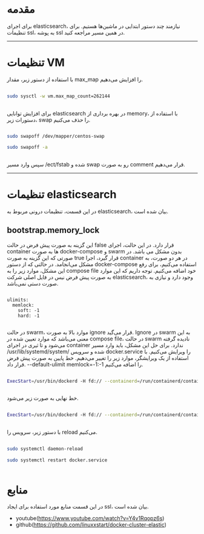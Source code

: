 <div dir=”rtl”>

# مقدمه
  
برای اجرای elasticsearch، نیازمند چند دستور ابتدایی در ماشین‌ها هستیم. برای تنظیمات ssl، به پوشه ssl در همین مسیر مراجعه کنید. 

--------------------------------------------------------

# تنظیمات VM

با استفاده از دستور زیر، مقدار max_map را افزایش می‌دهیم.

```bash
  
sudo sysctl -w vm.max_map_count=262144
  
```

برای افزایش توانایی elasticsearch در بهره برداری از memory، با استفاده از دستورات زیر، swap را حذف می‌کنیم.

```bash
  
sudo swapoff /dev/mapper/centos-swap 

sudo swapoff -a
  
```
سپس وارد مسیر /ect/fstab شده و swap رو به صورت comment قرار می‌دهیم.
  
  
--------------------------------------------------------
# تنظیمات elasticsearch
در این قسمت، تنظیمات درونی مربوط به elasticsearch، بیان شده است.
## bootstrap.memory_lock

این گزینه به صورت پیش فرض در حالت false قرار دارد. در این حالت، اجرای container ها به صورت docker-compose و swarm بدون مشکل می باشد. در صورتی که این گزینه به صورت true قرار گیرد، اجرا container در هر دو صورت، به مشکل می‌انجامد. در حالتی که از دستور docker-compose استفاده می‌کنیم، برای رفع این مشکل، موارد زیر را به compose file خود اضافه می‌کنیم. توجه داریم که این موارد به صورت پیش فرض نیس در فایل اصلی شرکت elasticsearch، وجود دارد و نیازی به صورت دستی نمی‌باشد.

```docker
  
ulimits:
  memlock:
    soft: -1
    hard: -1
  
```

در حالت swarm، موارد بالا به صورت ignore  قرار می‌گید. Ignore در swarm به این معنی می‌باشد که موارد تعیین شده در compose file، در حالت swarm نادیده گرفته می‌شود و تا ثیری در اجرای container ندارد. برای حل این مشکل، باید وارد مسیر /usr/lib/systemd/system/ شده و سرویس docker.service را ویرایش می‌کنیم. با استفاده از یک ویرایشگر، موارد زیر را تغییر می‌دهیم. خط پایین به  صورت پیش فرض قرار داد. --default-ulimit memlock=-1:-1 را اضافه می‌کنیم.


```bash
  
ExecStart=/usr/bin/dockerd -H fd:// --containerd=/run/containerd/containerd.sock
  
```

خط نهایی به صورت زیر می‌شود.

```bash
  
ExecStart=/usr/bin/dockerd -H fd:// --containerd=/run/containerd/containerd.sock --default-ulimit memlock=-1:-1
  
```

با دستور زیر، سرویس را reload می‌کنیم.

```bash
  
sudo systemctl daemon-reload
  
sudo systemctl restart docker.service
  
```
 
 # منابع
 در این قسمت منابع مورد استفاده برای ایجاد ssl، بیان شده است.
 
- youtube(https://www.youtube.com/watch?v=Y4v1Rqopz6s)
- github(https://github.com/linuxxstart/docker-cluster-elastic)
</div>
